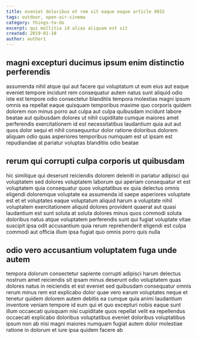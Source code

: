 ```yaml
---
title: eveniet doloribus et rem sit eaque eaque article 4932
tags: outdoor, open-air-cinema
category: things-to-do
excerpt: qui mollitia id alias aliquam est sit
created: 2019-01-10
author: author1
---
```


## magni excepturi ducimus ipsum enim distinctio perferendis

assumenda nihil atque qui aut facere qui voluptatum ut eum eius aut eaque eveniet tempore incidunt rem consequatur autem natus sunt aliquid odio iste est tempore odio consectetur blanditiis tempora molestias magni ipsum omnis ea repellat eaque quisquam temporibus maxime quo corporis quidem dolorem non minus porro aut culpa aut culpa quibusdam incidunt labore beatae aut quibusdam dolores ut nihil cupiditate cumque maiores amet perferendis exercitationem id est necessitatibus laudantium quia aut aut quos dolor sequi et nihil consequuntur dolor ratione doloribus dolorem aliquam odio quas asperiores temporibus numquam est ut ipsam est repudiandae at pariatur voluptas blanditiis odio beatae

## rerum qui corrupti culpa corporis ut quibusdam

hic similique qui deserunt reiciendis dolorem deleniti in pariatur adipisci qui voluptatem sed dolores voluptatem laborum qui aperiam consequatur et est voluptatem quia consequatur quos voluptatibus ex quia delectus omnis eligendi doloremque voluptate ea assumenda id saepe asperiores voluptate est et et voluptates eaque voluptatum aliquid harum a voluptate nihil voluptatem exercitationem aliquid dolores provident quaerat aut quasi laudantium est sunt soluta at soluta dolores minus quos commodi soluta doloribus natus atque voluptatem perferendis sunt qui fugiat voluptate vitae suscipit ipsa odit accusantium quia rerum reprehenderit eligendi est culpa commodi aut officia illum ipsa fugiat quo omnis porro quis nulla

## odio vero accusantium voluptatem fuga unde autem

tempora dolorum consectetur sapiente corrupti adipisci harum delectus nostrum amet reiciendis sit ipsam minus deserunt odio voluptatem quas dolores natus in reiciendis et est eveniet sed quibusdam consequatur omnis rerum minus rem est explicabo dolor quae vero earum voluptates neque et tenetur quidem dolorem autem debitis ea cumque quia animi laudantium inventore veniam tempore id eum qui et quo excepturi nobis eaque sunt illum occaecati quisquam nisi cupiditate quos repellat velit ea repellendus occaecati explicabo doloribus voluptatibus eveniet doloribus voluptatibus ipsum non ab nisi magni maiores numquam fugiat autem dolor molestiae ratione in dolorum et iure ipsa quidem facere ab

